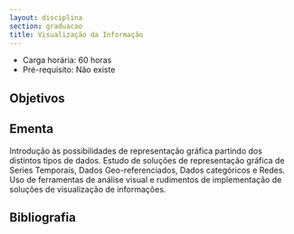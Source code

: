 ```yaml
---
layout: disciplina
section: graduacao
title: Visualização da Informação
---
```


- Carga horária: 60 horas
- Pré-requisito: Não existe

## Objetivos

## Ementa

Introdução às possibilidades de representação gráfica partindo dos
distintos tipos de dados. Estudo de soluções de representação gráfica
de Series Temporais, Dados Geo-referenciados, Dados categóricos e
Redes. Uso de ferramentas de análise visual e rudimentos de
implementação de soluções de visualização de informações.

## Bibliografia


